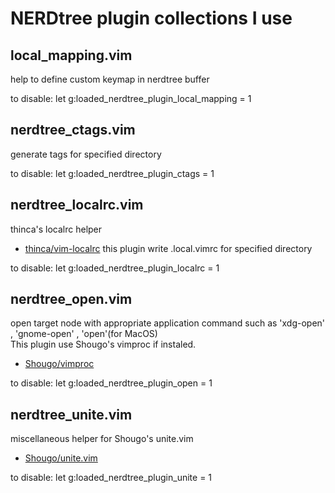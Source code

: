 NERDtree plugin collections I use
==================================
## local_mapping.vim
help to define custom keymap in nerdtree buffer

to disable:
    let g:loaded_nerdtree_plugin_local_mapping = 1

## nerdtree_ctags.vim
generate tags for specified directory

to disable:
    let g:loaded_nerdtree_plugin_ctags = 1

## nerdtree_localrc.vim
thinca's localrc helper

* [thinca/vim-localrc](https://github.com/thinca/vim-localrc)
this plugin write .local.vimrc for specified directory

to disable:
    let g:loaded_nerdtree_plugin_localrc = 1

## nerdtree_open.vim
open target node with appropriate application command such as 'xdg-open' , 'gnome-open' , 'open'(for MacOS)  
This plugin use Shougo's vimproc if instaled.

* [Shougo/vimproc](https://github.com/Shougo/vimproc)

to disable:
    let g:loaded_nerdtree_plugin_open = 1

## nerdtree_unite.vim
miscellaneous helper for Shougo's unite.vim

* [Shougo/unite.vim](https://github.com/Shougo/unite.vim)

to disable:
    let g:loaded_nerdtree_plugin_unite = 1

